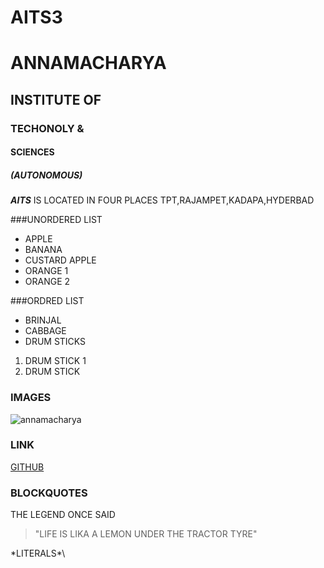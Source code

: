 #  AITS3
#  ANNAMACHARYA
## INSTITUTE OF
### TECHONOLY &
#### SCIENCES
##### (AUTONOMOUS)
***AITS*** IS  LOCATED IN FOUR PLACES TPT,RAJAMPET,KADAPA,HYDERBAD

###UNORDERED LIST
* APPLE
* BANANA
* CUSTARD APPLE
* ORANGE 1
* ORANGE 2

###ORDRED LIST
* BRINJAL
* CABBAGE
* DRUM STICKS
1. DRUM STICK 1
2. DRUM STICK 

### IMAGES
![annamacharya](/wiki/Annamacharya#/medihttps://en.wikipedia.orga/File:Annamacharya.jpg)

### LINK
[GITHUB](HTTP://GITHUB.COM)
### BLOCKQUOTES

THE LEGEND ONCE SAID
> "LIFE IS LIKA A LEMON UNDER THE TRACTOR TYRE"

\*LITERALS*\
